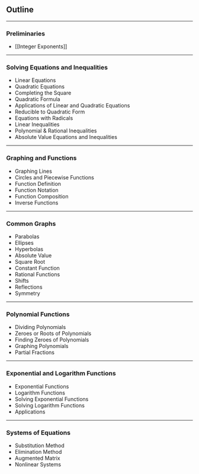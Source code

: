 ## Outline
---
### Preliminaries
- [[Integer Exponents]]
---
### Solving Equations and Inequalities
- Linear Equations
- Quadratic Equations
- Completing the Square
- Quadratic Formula
- Applications of Linear and Quadratic Equations
- Reducible to Quadratic Form
- Equations with Radicals
- Linear Inequalities
- Polynomial & Rational Inequalities
- Absolute Value Equations and Inequalities
---
### Graphing and Functions
- Graphing Lines
- Circles and Piecewise Functions
- Function Definition
- Function Notation
- Function Composition
- Inverse Functions
---
### Common Graphs
- Parabolas
- Ellipses
- Hyperbolas
- Absolute Value
- Square Root
- Constant Function
- Rational Functions
- Shifts
- Reflections
- Symmetry
---
### Polynomial Functions
- Dividing Polynomials
- Zeroes or Roots of Polynomials
- Finding Zeroes of Polynomials
- Graphing Polynomials
- Partial Fractions
---
### Exponential and Logarithm Functions
- Exponential Functions
- Logarithm Functions
- Solving Exponential Functions
- Solving Logarithm Functions
- Applications
---
### Systems of Equations
- Substitution Method
- Elimination Method
- Augmented Matrix
- Nonlinear Systems